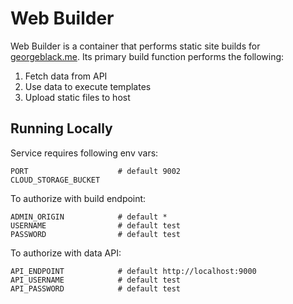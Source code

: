 # Web Builder

Web Builder is a container that performs static site builds for [georgeblack.me](https://georgeblack.me). Its primary build function performs the following:

1. Fetch data from API
2. Use data to execute templates
3. Upload static files to host

## Running Locally

Service requires following env vars:

```
PORT                    # default 9002
CLOUD_STORAGE_BUCKET
```

To authorize with build endpoint:

```
ADMIN_ORIGIN            # default *
USERNAME                # default test
PASSWORD                # default test
```

To authorize with data API:
```
API_ENDPOINT            # default http://localhost:9000
API_USERNAME            # default test
API_PASSWORD            # default test
```
